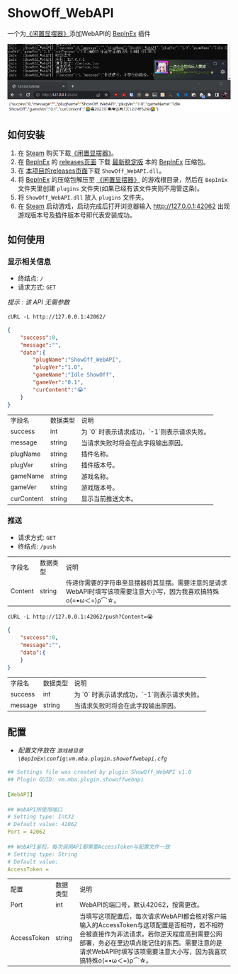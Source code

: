 # ShowOff_WebAPI
一个为[《闲置显摆器》](https://store.steampowered.com/app/2392060)添加WebAPI的 [BeplnEx](https://github.com/BepInEx/BepInEx) 插件


![demo](https://raw.githubusercontent.com/VictorModi/ShowOff_WebAPI/master/demo.png)
## 如何安装
 1. 在 [Steam](https://store.steampowered.com/) 购买下载[《闲置显摆器》](https://store.steampowered.com/app/2392060)。
 2. 在 [BeplnEx](https://github.com/BepInEx/BepInEx) 的 [releases页面](https://github.com/BepInEx/BepInEx/releases) 下载 [最新稳定版](https://github.com/BepInEx/BepInEx/releases/latest) 本的 [BeplnEx](https://github.com/BepInEx/BepInEx) 压缩包。
 3. 在 [本项目的releases页面](https://github.com/VictorModi/releases)下载 `ShowOff_WebAPI.dll`。
 4. 将 [BeplnEx](https://github.com/BepInEx/BepInEx) 的压缩包解压至 [《闲置显摆器》](https://store.steampowered.com/app/2392060) 的游戏根目录，然后在 `BepInEx` 文件夹里创建 `plugins` 文件夹(如果已经有该文件夹则不用管这条)。
 5. 将 `ShowOff_WebAPI.dll` 放入 `plugins` 文件夹。
 6. 在 [Steam](https://store.steampowered.com/) 启动游戏，启动完成后打开浏览器输入 http://127.0.0.1:42062 出现游戏版本号及插件版本号即代表安装成功。
## 如何使用
### 显示相关信息
- 终结点: `/`
- 请求方式: `GET`

*提示 : 该 API 无需参数*

`cURL -L http://127.0.0.1:42062/`

```Json
{
    "success":0,
    "message":"",
    "data":{
        "plugName":"ShowOff_WebAPI",
        "plugVer":"1.0",
        "gameName":"Idle ShowOff",
        "gameVer":"0.1",
        "curContent":"😭"
    }
}
```
<table>
  <tr>
    <td>字段名</td>
    <td>数据类型</td>
    <td>说明</td>
  </tr>
  <tr>
    <td>success</td>
    <td>int</td>
    <td>为 `0` 时表示请求成功，`-1`则表示请求失败。</td>
  </tr>
  <tr>
    <td>message</td>
    <td>string</td>
    <td>当请求失败时将会在此字段输出原因。</td>
  </tr>
  <tr>
    <td>plugName</td>
    <td>string</td>
    <td>插件名称。</td>
  </tr>
  <tr>
    <td>plugVer</td>
    <td>string</td>
    <td>插件版本号。</td>
  </tr>
  <tr>
    <td>gameName</td>
    <td>string</td>
    <td>游戏名称。</td>
  </tr>
  <tr>
    <td>gameVer</td>
    <td>string</td>
    <td>游戏版本号。</td>
  </tr>
  <tr>
    <td>curContent</td>
    <td>string</td>
    <td>显示当前推送文本。</td>
  </tr>
</table>

### 推送
- 请求方式: `GET`
- 终结点: `/push`
<table>
  <tr>
    <td>字段名</td>
    <td>数据类型</td>
    <td>说明</td>
  </tr>
  <tr>
    <td>Content</td>
    <td>string</td>
    <td>传递你需要的字符串至显摆器将其显摆。需要注意的是请求WebAPI时填写该项需要注意大小写，因为我喜欢搞特殊ο(=•ω＜=)ρ⌒☆。</td>
  </tr>
</table>

`cURL -L http://127.0.0.1:42062/push?Content=😭`
```Json
{
    "success":0,
    "message":"",
    "data":{
    }
}
```
<table>
  <tr>
    <td>字段名</td>
    <td>数据类型</td>
    <td>说明</td>
  </tr>
  <tr>
    <td>success</td>
    <td>int</td>
    <td>为 `0` 时表示请求成功，`-1`则表示请求失败。</td>
  </tr>
  <tr>
    <td>message</td>
    <td>string</td>
    <td>当请求失败时将会在此字段输出原因。</td>
  </tr>
</table>

## 配置
 - *配置文件放在 `游戏根目录\BepInEx\config\vm.mba.plugin.showoffwebapi.cfg`*
 <!-- 这里我填yaml是瞎写的 不用管 这个应该不是yaml吧 -->
```yaml
## Settings file was created by plugin ShowOff_WebAPI v1.0
## Plugin GUID: vm.mba.plugin.showoffwebapi

[WebAPI]

## WebAPI所使用端口
# Setting type: Int32
# Default value: 42062
Port = 42062

## WebAPI鉴权，每次调用API都需要AccessToken与配置文件一致
# Setting type: String
# Default value: 
AccessToken = 
```
<table>
  <tr>
    <td>配置</td>
    <td>数据类型</td>
    <td>说明</td>
  </tr>
  <tr>
    <td>Port</td>
    <td>int</td>
    <td>WebAPI的端口号，默认42062，按需更改。</td>
  </tr>
  <tr>
    <td>AccessToken</td>
    <td>string</td>
    <td>当填写这项配置后，每次请求WebAPI都会核对客户端输入的AccessToken与这项配置是否相符，若不相符会被直接作为非法请求。若你逆天程度高到需要公网部署，务必在里边填点能记住的东西。需要注意的是请求WebAPI时填写该项需要注意大小写，因为我喜欢搞特殊ο(=•ω＜=)ρ⌒☆。</td>
  </tr>
</table>
